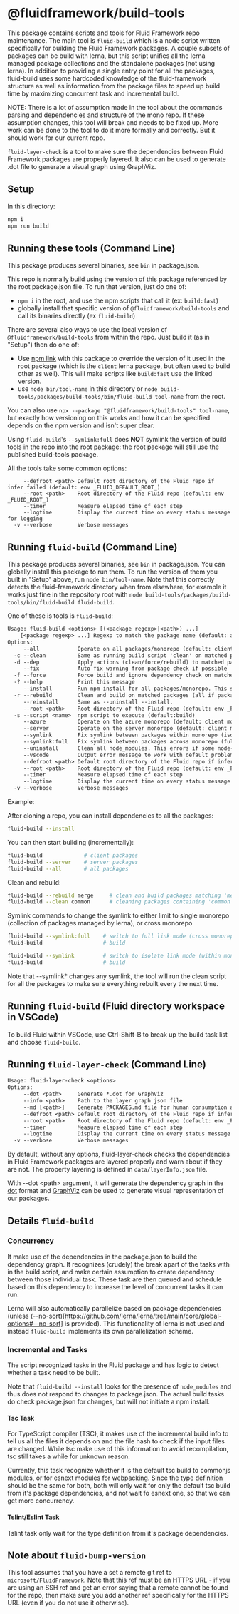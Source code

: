 # @fluidframework/build-tools

This package contains scripts and tools for Fluid Framework repo maintenance.
The main tool is `fluid-build` which is a node script written specifically for building the Fluid Framework packages.
A couple subsets of packages can be build with lerna, but this script unifies all the lerna managed package collections and the standalone packages (not using lerna).
In addition to providing a single entry point for all the packages, fluid-build uses some hardcoded knowledge of the fluid-framework structure as well as information from the package files to speed up build time by maximizing concurrent task and incremental build.

NOTE: There is a lot of assumption made in the tool about the commands parsing and dependencies and structure of the mono repo.
If these assumption changes, this tool will break and needs to be fixed up.
More work can be done to the tool to do it more formally and correctly.
But it should work for our current repo.

`fluid-layer-check` is a tool to make sure the dependencies between Fluid Framework packages are properly layered.  It also can be used to generate .dot file to generate a visual graph using GraphViz.

## Setup

In this directory:

```sh
npm i
npm run build
```

## Running these tools (Command Line)

This package produces several binaries, see `bin` in package.json.

This repo is normally build using the version of this package referenced by the root package.json file.
To run that version, just do one of:
- `npm i` in the root, and use the npm scripts that call it (ex: `build:fast`)
- globally install that specific version of `@fluidframework/build-tools` and call its binaries directly (ex `fluid-build`)

There are several also ways to use the local version of `@fluidframework/build-tools` from within the repo.
Just build it (as in "Setup") then do one of:
* Use [npm link](https://docs.npmjs.com/cli/v8/commands/npm-link) with this package to override the version of it used in the root package (which is the `client` lerna package, but often used to build other as well). This will make scripts like `build:fast` use the linked version.
* use `node bin/tool-name` in this directory or `node build-tools/packages/build-tools/bin/fluid-build tool-name` from the root.

You can also use `npx --package "@fluidframework/build-tools" tool-name`, but exactly how versioning on this works and how it can be specified depends on the npm version and isn't super clear.

Using `fluid-build`'s `--symlink:full` does **NOT** symlink the version of build tools in the repo into the root package: the root package will still use the published build-tools package.

<!-- this list of arguments is duplicated in `src/common/commonOptions.ts` and they should be updated together -->

All the tools take some common options:
```
     --defroot <path> Default root directory of the Fluid repo if infer failed (default: env _FLUID_DEFAULT_ROOT_)
     --root <path>    Root directory of the Fluid repo (default: env _FLUID_ROOT_)
     --timer          Measure elapsed time of each step
     --logtime        Display the current time on every status message for logging
  -v --verbose        Verbose messages
```

## Running `fluid-build` (Command Line)

This package produces several binaries, see `bin` in package.json.
You can globally install this package to run them.
To run the version of them you built in "Setup" above, run `node bin/tool-name`.
Note that this correctly detects the fluid-framework directory when from elsewhere, for example it works just fine in the repository root with `node build-tools/packages/build-tools/bin/fluid-build fluid-build`.

One of these is tools is `fluid-build`:

<!-- this list of arguments is duplicated in `build-tools/packages/build-tools/src/fluidBuild/options.ts`
  and they should be updated together -->
```txt
Usage: fluid-build <options> [(<package regexp>|<path>) ...]
    [<package regexp> ...] Regexp to match the package name (default: all packages)
Options:
     --all            Operate on all packages/monorepo (default: client monorepo). See also `--server`.
  -c --clean          Same as running build script 'clean' on matched packages (all if package regexp is not specified)
  -d --dep            Apply actions (clean/force/rebuild) to matched packages and their dependent packages
     --fix            Auto fix warning from package check if possible
  -f --force          Force build and ignore dependency check on matched packages (all if package regexp is not specified)
  -? --help           Print this message
     --install        Run npm install for all packages/monorepo. This skips a package if node_modules already exists: it can not be used to update in response to changes to the package.json.
  -r --rebuild        Clean and build on matched packages (all if package regexp is not specified)
     --reinstall      Same as --uninstall --install.
     --root <path>    Root directory of the Fluid repo (default: env _FLUID_ROOT_)
  -s --script <name>  npm script to execute (default:build)
     --azure          Operate on the azure monorepo (default: client monorepo). Overridden by `--all`
     --server         Operate on the server monorepo (default: client monorepo). Overridden by `--all`
     --symlink        Fix symlink between packages within monorepo (isolate mode). This configures the symlinks to only connect within each lerna managed group of packages. This is the configuration tested by CI and should be kept working.
     --symlink:full   Fix symlink between packages across monorepo (full mode). This symlinks more things in the repo together: exactly what additional things it links is unclear, but it is not everything. CI does not ensure this configuration is functional, so it may or may not work.
     --uninstall      Clean all node_modules. This errors if some node-nodules folders do not exists: if hitting this limitation you can do an install first to work around it.
     --vscode         Output error message to work with default problem matcher in vscode
     --defroot <path> Default root directory of the Fluid repo if infer failed (default: env _FLUID_DEFAULT_ROOT_)
     --root <path>    Root directory of the Fluid repo (default: env _FLUID_ROOT_)
     --timer          Measure elapsed time of each step
     --logtime        Display the current time on every status message for logging
  -v --verbose        Verbose messages
```

Example:

After cloning a repo, you can install dependencies to all the packages:

```sh
fluid-build --install
```

You can then start building (incrementally):

```sh
fluid-build             # client packages
fluid-build --server    # server packages
fluid-build --all       # all packages
```

Clean and rebuild:

```sh
fluid-build --rebuild merge     # clean and build packages matching 'merge' in any repo
fluid-build --clean common      # cleaning packages containing 'common' in any repo
```

Symlink commands to change the symlink to either limit to single monorepo (collection of packages managed by lerna), or cross monorepo

```sh
fluid-build --symlink:full    # switch to full link mode (cross monorepos)
fluid-build                   # build
```

```sh
fluid-build --symlink         # switch to isolate link mode (within monorepo)
fluid-build                   # build
```

Note that --symlink* changes any symlink, the tool will run the clean script for all the packages to make sure everything rebuilt every the next time.

## Running `fluid-build` (Fluid directory workspace in VSCode)

To build Fluid within VSCode, use Ctrl-Shift-B to break up the build task list and choose `fluid-build`.

## Running `fluid-layer-check` (Command Line)

<!-- this list of arguments is duplicated in `tools/build-tools/src/fluidBuild/options.ts` and they should be updated together -->

```txt
Usage: fluid-layer-check <options>
Options:
     --dot <path>     Generate *.dot for GraphViz
     --info <path>    Path to the layer graph json file
     --md [<path>]    Generate PACKAGES.md file for human consumption at path relative to repo root (default: repo root)
     --defroot <path> Default root directory of the Fluid repo if infer failed (default: env _FLUID_DEFAULT_ROOT_)
     --root <path>    Root directory of the Fluid repo (default: env _FLUID_ROOT_)
     --timer          Measure elapsed time of each step
     --logtime        Display the current time on every status message for logging
  -v --verbose        Verbose messages
```

By default, without any options, fluid-layer-check checks the dependencies in Fluid Framework packages are layered properly and warn about if they are not. The property layering is defined in `data/layerInfo.json` file.

With --dot &lt;path&gt; argument, it will generate the dependency graph in the [dot](https://graphviz.gitlab.io/_pages/doc/info/lang.html) format and [GraphViz](https://graphviz.org/) can be used to generate visual representation of our packages.

## Details `fluid-build`

### Concurrency

It make use of the dependencies in the package.json to build the dependency graph.  It recognizes (crudely) the break apart of the tasks with in the build script, and make certain assumption to create dependency between those individual task. These task are then queued and schedule based on this dependency to increase the level of concurrent tasks it can run.

Lerna will also automatically parallelize based on package dependencies (unless (--no-sort)[https://github.com/lerna/lerna/tree/main/core/global-options#--no-sort] is provided). This functionality of lerna is not used and instead `fluid-build` implements its own parallelization scheme.

### Incremental and Tasks

The script recognized tasks in the Fluid package and has logic to detect whether a task need to be built.

Note that `fluid-build --install` looks for the presence of `node_modules` and thus does not respond to changes to package.json.
The actual build tasks do check package.json for changes, but will not initiate a npm install.

#### Tsc Task

For TypeScript compiler (TSC), it makes use of the incremental build info to tell us all the files it depends on and the file hash to check if the input files are changed.
While tsc make use of this information to avoid recompilation, tsc still takes a while for unknown reason.

Currently, this task recognize whether it is the default tsc build to commonjs modules, or for esnext modules for webpacking.  Since the type definition should be the same for both, both will only wait for only the default tsc build from it's package dependencies, and not wait fo esnext one, so that we can get more concurrency.

#### Tslint/Eslint Task

Tslint task only wait for the type definition from it's package dependencies.

## Note about `fluid-bump-version`

This tool assumes that you have a set a remote git ref to `microsoft/FluidFramework`. Note that this ref must be an HTTPS URL - if you are using an SSH ref and get an error saying that a remote cannot be found for the repo, then make sure you add another ref specifically for the HTTPS URL (even if you do not use it otherwise).
